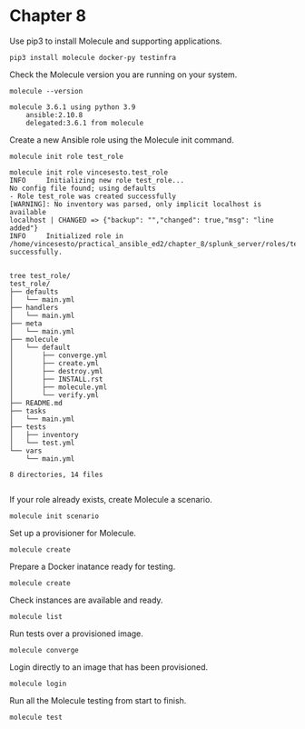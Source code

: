 # Chapter 8

Use pip3 to install Molecule and supporting applications.
```
pip3 install molecule docker-py testinfra
```
Check the Molecule version you are running on your system.
```
molecule --version

molecule 3.6.1 using python 3.9 
    ansible:2.10.8
    delegated:3.6.1 from molecule

```
Create a new Ansible role using the Molecule init command.
```
molecule init role test_role

molecule init role vincesesto.test_role
INFO     Initializing new role test_role...
No config file found; using defaults
- Role test_role was created successfully
[WARNING]: No inventory was parsed, only implicit localhost is available
localhost | CHANGED => {"backup": "","changed": true,"msg": "line added"}
INFO     Initialized role in /home/vincesesto/practical_ansible_ed2/chapter_8/splunk_server/roles/test_role successfully.


tree test_role/
test_role/
├── defaults
│   └── main.yml
├── handlers
│   └── main.yml
├── meta
│   └── main.yml
├── molecule
│   └── default
│       ├── converge.yml
│       ├── create.yml
│       ├── destroy.yml
│       ├── INSTALL.rst
│       ├── molecule.yml
│       └── verify.yml
├── README.md
├── tasks
│   └── main.yml
├── tests
│   ├── inventory
│   └── test.yml
└── vars
    └── main.yml

8 directories, 14 files


```
If your role already exists, create Molecule a scenario.
```
molecule init scenario 
```
Set up a provisioner for Molecule.
```
molecule create 
```
Prepare a Docker inatance ready for testing.
```
molecule create
```
Check instances are available and ready.
```
molecule list
```
Run tests over a provisioned image.
```
molecule converge
```
Login directly to an image that has been provisioned.
```
molecule login
```
Run all the Molecule testing from start to finish.
```
molecule test
```
